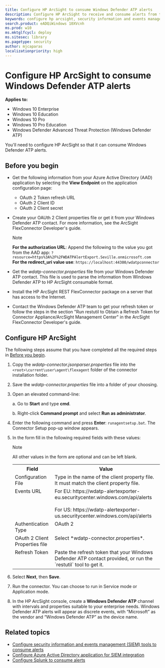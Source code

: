 ```yaml
---
title: Configure HP ArcSight to consume Windows Defender ATP alerts
description: Configure HP ArcSight to receive and consume alerts from the Windows Defender ATP portal.
keywords: configure hp arcsight, security information and events management tools, arcsight
search.product: eADQiWindows 10XVcnh
ms.prod: w10
ms.mktglfcycl: deploy
ms.sitesec: library
ms.pagetype: security
author: mjcaparas
localizationpriority: high
---
```


# Configure HP ArcSight to consume Windows Defender ATP alerts

**Applies to:**

- Windows 10 Enterprise
- Windows 10 Education
- Windows 10 Pro
- Windows 10 Pro Education
- Windows Defender Advanced Threat Protection (Windows Defender ATP)

You'll need to configure HP ArcSight so that it can consume Windows Defender ATP alerts.

## Before you begin

- Get the following information from your Azure Active Directory (AAD) application by selecting the **View Endpoint** on the application configuration page:
    - OAuth 2 Token refresh URL
    - OAuth 2 Client ID
    - OAuth 2 Client secret
- Create your OAUth 2 Client properties file or get it from your Windows Defender ATP contact. For more information, see the ArcSight FlexConnector Developer's guide.

  > [!NOTE]
  > **For the authorization URL**: Append the following to the value you got from the AAD app: ```?resource=https%3A%2F%2FWDATPAlertExport.Seville.onmicrosoft.com``` <br>
  > **For the redirect_uri value use**: ```https://localhost:44300/wdatpconnector```
  >
- Get the *wdatp-connector.properties* file from your Windows Defender ATP contact. This file is used to parse the information from Windows Defender ATP to HP ArcSight consumable format.
- Install the HP ArcSight REST FlexConnector package on a server that has access to the Internet.
- Contact the Windows Defender ATP team to get your refresh token or follow the steps in the section "Run restutil to Obtain a Refresh Token for Connector Appliance/ArcSight Management Center" in the ArcSight FlexConnector Developer's guide.

## Configure HP ArcSight
The following steps assume that you have completed all the required steps in [Before you begin](#before-you-begin).

1. Copy the *wdatp-connector.jsonparser.properties* file into the `<root>\current\user\agent\flexagent` folder of the connector installation folder.

2. Save the *wdatp-connector.properties* file into a folder of your choosing.

3. Open an elevated command-line:

    a. Go to **Start** and type **cmd**.

    b. Right-click **Command prompt** and select **Run as administrator**.

4. Enter the following command and press **Enter**: ```runagentsetup.bat```. The Connector Setup pop-up window appears.

5. In the form fill in the following required fields with these values:
    >[!NOTE]
    >All other values in the form are optional and can be left blank.

    <table>
    <tbody style="vertical-align:top;">
    <tr>
    <th>Field</th>
    <th>Value</th>
    </tr>
    <tr>
    <td>Configuration File</td>
    <td>Type in the name of the client property file. It must match the client property file.</td>
    </tr>
    <td>Events URL</td>
    <td>For EU:  https://<i></i>wdatp-alertexporter-eu.securitycenter.windows.com/api/alerts </br></br> For US: https://<i></i>wdatp-alertexporter-us.securitycenter.windows.com/api/alerts</td>
    <tr>
    <td>Authentication Type</td>
    <td>OAuth 2</td>
    </tr>
    <td>OAuth 2 Client Properties file</td>
    <td>Select *wdatp-connector.properties*.</td>
    <tr>
    <td>Refresh Token</td>
    <td>Paste the refresh token that your Windows Defender ATP contact provided, or run the `restutil` tool to get it.</td>
    </tr>
    </tr>
    </table>
6. Select **Next**, then **Save**.

7. Run the connector. You can choose to run in Service mode or Application mode.

8. In the HP ArcSight console, create a **Windows Defender ATP** channel with intervals and properties suitable to your enterprise needs. Windows Defender ATP alerts will appear as discrete events, with “Microsoft” as the vendor and “Windows Defender ATP” as the device name.  

## Related topics
- [Configure security information and events management (SIEM) tools to consume alerts](configure-siem-windows-defender-advanced-threat-protection.md)
- [Configure Azure Active Directory application for SIEM integration](configure-aad-windows-defender-advanced-threat-protection.md)
- [Configure Splunk to consume alerts](configure-splunk-windows-defender-advanced-threat-protection.md)
